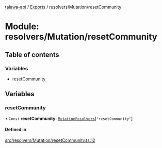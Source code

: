 [talawa-api](../README.md) / [Exports](../modules.md) / resolvers/Mutation/resetCommunity

# Module: resolvers/Mutation/resetCommunity

## Table of contents

### Variables

- [resetCommunity](resolvers_Mutation_resetCommunity.md#resetcommunity)

## Variables

### resetCommunity

• `Const` **resetCommunity**: [`MutationResolvers`](types_generatedGraphQLTypes.md#mutationresolvers)[``"resetCommunity"``]

#### Defined in

[src/resolvers/Mutation/resetCommunity.ts:12](https://github.com/PalisadoesFoundation/talawa-api/blob/c766886/src/resolvers/Mutation/resetCommunity.ts#L12)
